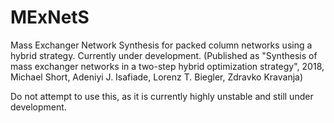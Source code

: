 # MExNetS
Mass Exchanger Network Synthesis for packed column networks using a hybrid strategy. Currently under development. (Published as "Synthesis of mass exchanger networks in a two-step hybrid optimization strategy", 2018, Michael Short, Adeniyi J. Isafiade, Lorenz T. Biegler, Zdravko Kravanja)

Do not attempt to use this, as it is currently highly unstable and still under development.
